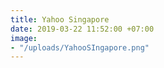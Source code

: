 ```yaml
---
title: Yahoo Singapore
date: 2019-03-22 11:52:00 +07:00
image:
- "/uploads/YahooSIngapore.png"
---
```



